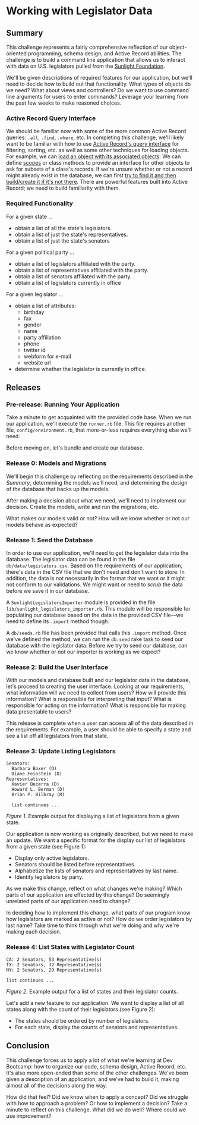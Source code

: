 # Working with Legislator Data

## Summary
This challenge represents a fairly comprehensive reflection of our object-oriented programming, schema design, and Active Record abilities.  The challenge is to build a command line application that allows us to interact with data on U.S. legislators pulled from the [Sunlight Foundation][].

We'll be given descriptions of required features for our application, but we'll need to decide how to build out that functionality.  What types of objects do we need?  What about views and controllers?  Do we want to use command line arguments for users to enter commands?  Leverage your learning from the past few weeks to make reasoned choices.


### Active Record Query Interface
We should be familiar now with some of the more common Active Record queries: `.all`, `.find`, `.where`, etc.  In completing this challenge, we'll likely want to be familiar with how to use [Active Record's query interface][AR Query Interface] for filtering, sorting, etc. as well as some other techniques for loading objects.  For example, we can [load an object with its associated objects][Eager Loading].  We can define [scopes][Scopes] or class methods to provide an interface for other objects to ask for subsets of a class's records.  If we're unsure whether or not a record might already exist in the database, we can first [try to find it and then build/create it if it's not there][Find or Build].  There are powerful features built into Active Record; we need to build familiarity with them.


### Required Functionality

For a given state ...
- obtain a list of all the state's legislators.
- obtain a list of just the state's representatives.
- obtain a list of just the state's senators

For a given political party ...
- obtain a list of legislators affiliated with the party.
- obtain a list of representatives affiliated with the party.
- obtain a list of senators affiliated with the party.
- obtain a list of legislators currently in office

For a given legislator ...
- obtain a list of attributes:
  - birthday
  - fax
  - gender
  - name
  - party affiliation
  - phone
  - twitter id 
  - webform for e-mail
  - website url
- determine whether the legislator is currently in office.


## Releases

### Pre-release: Running Your Application
Take a minute to get acquainted with the provided code base.  When we run our application, we'll execute the `runner.rb` file.  This file requires another file, `config/environment.rb`, that more-or-less requires everything else we'll need.

Before moving on, let's bundle and create our database.


### Release 0: Models and Migrations
We'll begin this challenge by reflecting on the requirements described in the *Summary*, determining the models we'll need, and determining the design of the database that backs up the models.

After making a decision about what we need, we'll need to implement our decision.  Create the models, write and run the migrations, etc.

What makes our models valid or not?  How will we know whether or not our models behave as expected?


### Release 1: Seed the Database
In order to use our application, we'll need to get the legislator data into the database.  The legislator data can be found in the file `db/data/legislators.csv`.  Based on the requirements of our application, there's data in the CSV file that we don't need and don't want to store.  In addition, the data is not necessarily in the format that we want or it might not conform to our validations.  We might want or need to *scrub* the data before we save it in our database.

A `SunlightLegislatorsImporter` module is provided in the file `lib/sunlight_legislators_importer.rb`.  This module will be responsible for populating our database based on the data in the provided CSV file—we need to define its `.import` method though.

A `db/seeds.rb` file has been provided that calls this `.import` method.  Once we've defined the method, we can run the `db:seed` rake task to seed our database with the legislator data.  Before we try to seed our database, can we know whether or not our importer is working as we expect?

### Release 2: Build the User Interface
With our models and database built and our legislator data in the database, let's proceed to creating the user interface.  Looking at our requirements, what information will we need to collect from users?  How will provide this information?  What is responsible for interpreting that input?  What is responsible for acting on the information?  What is responsible for making data presentable to users?

This release is complete when a user can access all of the data described in the requirements.  For example, a user should be able to specify a state and see a list off all legislators from that state.


### Release 3:  Update Listing Legislators
```
Senators:
  Barbara Boxer (D)
  Diane Feinstein (D)
Representatives:
  Xavier Becerra (D)
  Howard L. Berman (D)
  Brian P. Bilbray (R)
  
  list continues ...
```
*Figure 1*.  Example output for displaying a list of legislators from a given state.

Our application is now working as originally described, but we need to make an update.  We want a specific format for the display our list of legislators from a given state (see Figure 1):

- Display only active legislators.
- Senators should be listed before representatives.
- Alphabetize the lists of senators and representatives by last name.
- Identify legislators by party.

As we make this change, reflect on what changes we're making?  Which parts of our application are effected by this change?  Do seemingly unrelated parts of our application need to change?

In deciding how to implement this change, what parts of our program know how legislators are marked as active or not?  How do we order legislators by last name?  Take time to think through what we're doing and why we're making each decision.


### Release 4: List States with Legislator Count
```
CA: 2 Senators, 53 Representative(s)
TX: 2 Senators, 32 Representative(s)
NY: 2 Senators, 29 Representative(s)

list continues ...
```
*Figure 2.*  Example output for a list of states and their legislator counts.

Let's add a new feature to our application.  We want to display a list of all states along with the count of their legislators (see Figure 2):

- The states should be ordered by number of legislators.
- For each state, display the counts of senators and representatives.


## Conclusion
This challenge forces us to apply a lot of what we're learning at Dev Bootcamp: how to organize our code, schema design, Active Record, etc.  It's also more open-ended than some of the other challenges.  We've been given a description of an application, and we've had to build it, making almost all of the decisions along the way.

How did that feel?  Did we know when to apply a concept?  Did we struggle with how to approach a problem?  Or how to implement a decision?  Take a minute to reflect on this challenge.  What did we do well?  Where could we use improvement?


[AR Query Interface]: http://guides.rubyonrails.org/v4.2/active_record_querying.html
[Eager Loading]: http://guides.rubyonrails.org/v4.2/active_record_querying.html#eager-loading-associations
[Find or Build]: http://guides.rubyonrails.org/v4.2/active_record_querying.html#find-or-build-a-new-object
[Scopes]: http://guides.rubyonrails.org/v4.2/active_record_querying.html#scopes
[Sunlight Foundation]: https://sunlightfoundation.com/

